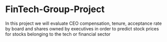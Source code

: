 # FinTech-Group-Project
In this project we will evaluate CEO compensation, tenure, acceptance rate by board and shares owned by executives in order to predict stock prices for stocks belonging to the tech or financial sector 
